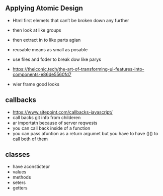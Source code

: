 ## Applying Atomic Design

- Html first elemets that can’t be broken down any further
- then look at like groups
- then extract in to like parts agian 
- reusable means as small as posable 
- use files and foder to break dow like parys

- https://theiconic.tech/the-art-of-transforming-ui-features-into-components-e86de5560fd7
- wier frame good looks

## callbacks
- https://www.sitepoint.com/callbacks-javascript/
- call backs git info from childeren 
-  ar importatn because of server reqwests
-  you can call back inside of a function 
-  you can pass afuntion as a return argumet but you have to have ()() to call both of them

## classes 
- have aconstictepr
- values 
- methods 
- seters 
- getters 
